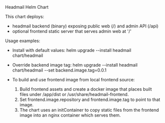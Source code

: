 Headmail Helm Chart

This chart deploys:
- headmail backend (binary) exposing public web (/) and admin API (/api)
- optional frontend static server that serves admin web at '/'

Usage examples:
- Install with default values:
  helm upgrade --install headmail chart/headmail

- Override backend image tag:
  helm upgrade --install headmail chart/headmail --set backend.image.tag=0.0.1

- To build and use frontend image from local frontend source:
  1. Build frontend assets and create a docker image that places built files under /app/dist or /usr/share/headmail-frontend.
  2. Set frontend.image.repository and frontend.image.tag to point to that image.
  3. The chart uses an initContainer to copy static files from the frontend image into an nginx container which serves them.
